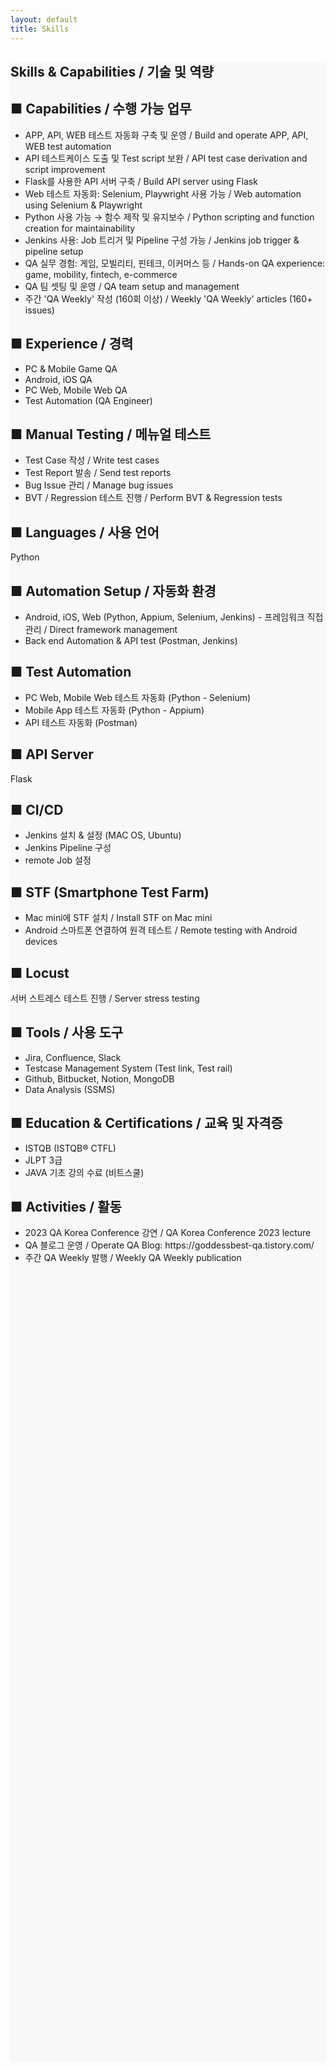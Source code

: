 ```yaml
---
layout: default
title: Skills
---
```


<section style="background-color:#f8f8f8; min-height:80vh;">
  <h1>Skills & Capabilities / 기술 및 역량</h1>

  <h2>■ Capabilities / 수행 가능 업무</h2>
  <ul>
    <li>APP, API, WEB 테스트 자동화 구축 및 운영 / Build and operate APP, API, WEB test automation</li>
    <li>API 테스트케이스 도출 및 Test script 보완 / API test case derivation and script improvement</li>
    <li>Flask를 사용한 API 서버 구축 / Build API server using Flask</li>
    <li>Web 테스트 자동화: Selenium, Playwright 사용 가능 / Web automation using Selenium & Playwright</li>
    <li>Python 사용 가능 → 함수 제작 및 유지보수 / Python scripting and function creation for maintainability</li>
    <li>Jenkins 사용: Job 트리거 및 Pipeline 구성 가능 / Jenkins job trigger & pipeline setup</li>
    <li>QA 실무 경험: 게임, 모빌리티, 핀테크, 이커머스 등 / Hands-on QA experience: game, mobility, fintech, e-commerce</li>
    <li>QA 팀 셋팅 및 운영 / QA team setup and management</li>
    <li>주간 'QA Weekly' 작성 (160회 이상) / Weekly 'QA Weekly' articles (160+ issues)</li>
  </ul>

  <h2>■ Experience / 경력</h2>
  <ul>
    <li>PC & Mobile Game QA</li>
    <li>Android, iOS QA</li>
    <li>PC Web, Mobile Web QA</li>
    <li>Test Automation (QA Engineer)</li>
  </ul>

  <h2>■ Manual Testing / 메뉴얼 테스트</h2>
  <ul>
    <li>Test Case 작성 / Write test cases</li>
    <li>Test Report 발송 / Send test reports</li>
    <li>Bug Issue 관리 / Manage bug issues</li>
    <li>BVT / Regression 테스트 진행 / Perform BVT & Regression tests</li>
  </ul>

  <h2>■ Languages / 사용 언어</h2>
  <p>Python</p>

  <h2>■ Automation Setup / 자동화 환경</h2>
  <ul>
    <li>Android, iOS, Web (Python, Appium, Selenium, Jenkins) - 프레임워크 직접 관리 / Direct framework management</li>
    <li>Back end Automation & API test (Postman, Jenkins)</li>
  </ul>

  <h2>■ Test Automation</h2>
  <ul>
    <li>PC Web, Mobile Web 테스트 자동화 (Python - Selenium)</li>
    <li>Mobile App 테스트 자동화 (Python - Appium)</li>
    <li>API 테스트 자동화 (Postman)</li>
  </ul>

  <h2>■ API Server</h2>
  <p>Flask</p>

  <h2>■ CI/CD</h2>
  <ul>
    <li>Jenkins 설치 & 설정 (MAC OS, Ubuntu)</li>
    <li>Jenkins Pipeline 구성</li>
    <li>remote Job 설정</li>
  </ul>

  <h2>■ STF (Smartphone Test Farm)</h2>
  <ul>
    <li>Mac mini에 STF 설치 / Install STF on Mac mini</li>
    <li>Android 스마트폰 연결하여 원격 테스트 / Remote testing with Android devices</li>
  </ul>

  <h2>■ Locust</h2>
  <p>서버 스트레스 테스트 진행 / Server stress testing</p>

  <h2>■ Tools / 사용 도구</h2>
  <ul>
    <li>Jira, Confluence, Slack</li>
    <li>Testcase Management System (Test link, Test rail)</li>
    <li>Github, Bitbucket, Notion, MongoDB</li>
    <li>Data Analysis (SSMS)</li>
  </ul>

  <h2>■ Education & Certifications / 교육 및 자격증</h2>
  <ul>
    <li>ISTQB (ISTQB® CTFL)</li>
    <li>JLPT 3급</li>
    <li>JAVA 기초 강의 수료 (비트스쿨)</li>
  </ul>

  <h2>■ Activities / 활동</h2>
  <ul>
    <li>2023 QA Korea Conference 강연 / QA Korea Conference 2023 lecture</li>
    <li>QA 블로그 운영 / Operate QA Blog: https://goddessbest-qa.tistory.com/</li>
    <li>주간 QA Weekly 발행 / Weekly QA Weekly publication</li>
  </ul>
</section>
